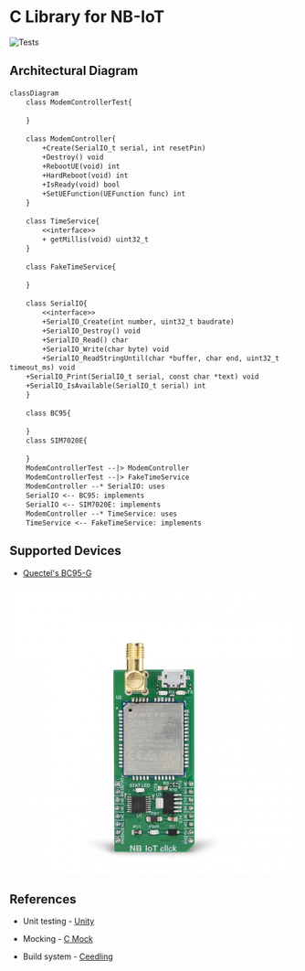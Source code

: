 # C Library for NB-IoT

![Tests](https://github.com/aungkhantmaw64/nbiot-driver/actions/workflows/workflow.yml/badge.svg)

## Architectural Diagram

```mermaid
classDiagram
    class ModemControllerTest{

    }

    class ModemController{
        +Create(SerialIO_t serial, int resetPin)
        +Destroy() void
        +RebootUE(void) int
        +HardReboot(void) int
        +IsReady(void) bool
        +SetUEFunction(UEFunction func) int
    }

    class TimeService{
        <<interface>>
        + getMillis(void) uint32_t
    }

    class FakeTimeService{

    }

    class SerialIO{
        <<interface>>
        +SerialIO_Create(int number, uint32_t baudrate)
        +SerialIO_Destroy() void
        +SerialIO_Read() char
        +SerialIO_Write(char byte) void
        +SerialIO_ReadStringUntil(char *buffer, char end, uint32_t timeout_ms) void
    +SerialIO_Print(SerialIO_t serial, const char *text) void
    +SerialIO_IsAvailable(SerialIO_t serial) int
    }

    class BC95{

    }
    class SIM7020E{

    }
    ModemControllerTest --|> ModemController
    ModemControllerTest --|> FakeTimeService
    ModemController --* SerialIO: uses
    SerialIO <-- BC95: implements
    SerialIO <-- SIM7020E: implements
    ModemController --* TimeService: uses
    TimeService <-- FakeTimeService: implements

```
## Supported Devices
- [Quectel's BC95-G](https://www.mikroe.com/nb-iot-click)

![NBIOT-Click](./docs/images/nb-iot-click.jpg)

## References

- Unit testing - [Unity](https://github.com/ThrowTheSwitch/Unity)

- Mocking - [C Mock](https://github.com/ThrowTheSwitch/CMock)

- Build system - [Ceedling](https://github.com/ThrowTheSwitch/Ceedling)
